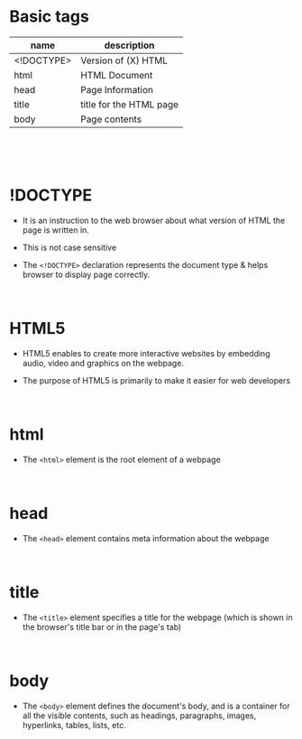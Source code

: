 # Basic tags

| name       | description             |
| ---------- | ----------------------- |
| <!DOCTYPE> | Version of (X) HTML     |
| html       | HTML Document           |
| head       | Page Information        |
| title      | title for the HTML page |
| body       | Page contents           |

&nbsp;

&nbsp;

# !DOCTYPE

- It is an instruction to the web browser about what version of HTML the page is written in.

* This is not case sensitive

* The `<!DOCTYPE>` declaration represents the document type & helps browser to display page correctly.

&nbsp;

# HTML5

- HTML5 enables to create more interactive websites by embedding audio, video and graphics on the webpage.

- The purpose of HTML5 is primarily to make it easier for web developers

&nbsp;

# html

- The `<html>` element is the root element of a webpage

&nbsp;

# head

- The `<head>` element contains meta information about the webpage

&nbsp;

# title

- The `<title>` element specifies a title for the webpage (which is shown in the browser's title bar or in the page's tab)

&nbsp;

# body

- The `<body>` element defines the document's body, and is a container for all the visible contents, such as headings, paragraphs, images, hyperlinks, tables, lists, etc.

